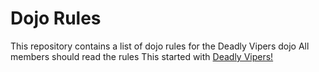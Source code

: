 Dojo Rules
==========

This repository contains a list of dojo rules for the Deadly Vipers dojo
All members should read the rules
This started with [Deadly Vipers!](https://github.com/deadlyvipers)

